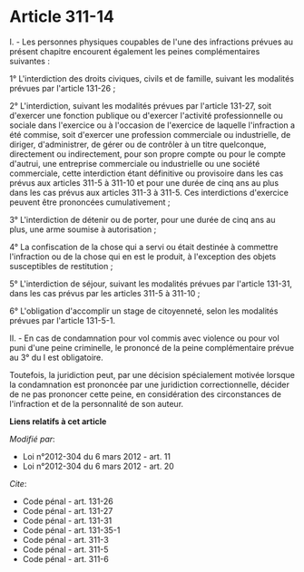 # Article 311-14

I. - Les personnes physiques coupables de l'une des infractions prévues au présent chapitre encourent également les peines
complémentaires suivantes : 

1° L'interdiction des droits civiques, civils et de famille, suivant les modalités prévues par l'article 131-26 ; 

2° L'interdiction, suivant les modalités prévues par l'article 131-27, soit d'exercer une fonction publique ou d'exercer
l'activité professionnelle ou sociale dans l'exercice ou à l'occasion de l'exercice de laquelle l'infraction a été commise,
soit d'exercer une profession commerciale ou industrielle, de diriger, d'administrer, de gérer ou de contrôler à un titre
quelconque, directement ou indirectement, pour son propre compte ou pour le compte d'autrui, une entreprise commerciale ou
industrielle ou une société commerciale, cette interdiction étant définitive ou provisoire dans les cas prévus aux articles
311-5 à 311-10 et pour une durée de cinq ans au plus dans les cas prévus aux articles 311-3 à 311-5. Ces interdictions
d'exercice peuvent être prononcées cumulativement ; 

3° L'interdiction de détenir ou de porter, pour une durée de cinq ans au plus, une arme soumise à autorisation ; 

4° La confiscation de la chose qui a servi ou était destinée à commettre l'infraction ou de la chose qui en est le produit, à
l'exception des objets susceptibles de restitution ; 

5° L'interdiction de séjour, suivant les modalités prévues par l'article 131-31, dans les cas prévus par les articles 311-5 à
311-10 ; 

6° L'obligation d'accomplir un stage de citoyenneté, selon les modalités prévues par l'article 131-5-1. 

II. - En cas de condamnation pour vol commis avec violence ou pour vol puni d'une peine criminelle, le prononcé de la peine
complémentaire prévue au 3° du I est obligatoire. 

Toutefois, la juridiction peut, par une décision spécialement motivée lorsque la condamnation est prononcée par une
juridiction correctionnelle, décider de ne pas prononcer cette peine, en considération des circonstances de l'infraction et
de la personnalité de son auteur.

**Liens relatifs à cet article**

_Modifié par_:

  - Loi n°2012-304 du 6 mars 2012 - art. 11
  - Loi n°2012-304 du 6 mars 2012 - art. 20

_Cite_:

  - Code pénal - art. 131-26
  - Code pénal - art. 131-27
  - Code pénal - art. 131-31
  - Code pénal - art. 131-35-1
  - Code pénal - art. 311-3
  - Code pénal - art. 311-5
  - Code pénal - art. 311-6
